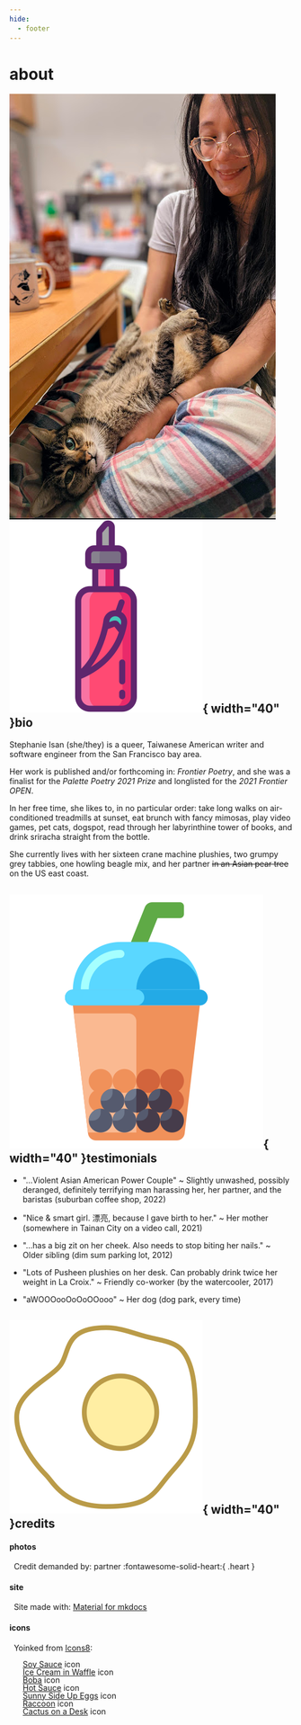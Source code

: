 ```yaml
---
hide:
  - footer
---
```



# about

<img id="about_pic" align=left src = "../assets/propic3.png" alt="me i guess"> 
 
## ![hot-sauce](assets/hot-sauce.png){  width="40" }bio

Stephanie Isan (she/they) is a queer, Taiwanese American writer and software engineer from the San Francisco bay area. 

Her work is published and/or forthcoming in: *Frontier Poetry*, and she was a finalist for the *Palette Poetry 2021 Prize* and longlisted for the *2021 Frontier OPEN*.

In her free time, she likes to, in no particular order: take long walks on air-conditioned treadmills at sunset, eat brunch with fancy mimosas, play video games, pet cats, dogspot, read through her labyrinthine tower of books, and drink sriracha straight from the bottle. 

She currently lives with her sixteen crane machine plushies, two grumpy grey tabbies, one howling beagle mix, and her partner <s>in an Asian pear tree</s> on the US east coast.


## ![boba](assets/boba.png){  width="40" }testimonials 

- "...Violent Asian American Power Couple" ~ Slightly unwashed, possibly deranged, definitely terrifying man harassing her, her partner, and the baristas (suburban coffee shop, 2022)

- "Nice & smart girl. 漂亮, because I gave birth to her." ~ Her mother (somewhere in Tainan City on a video call, 2021)

- "...has a big zit on her cheek. Also needs to stop biting her nails." ~ Older sibling (dim sum parking lot, 2012)

- "Lots of Pusheen plushies on her desk. Can probably drink twice her weight in La Croix." ~ Friendly co-worker (by the watercooler, 2017)

- "aWOOOooOoOoOOooo" ~ Her dog (dog park, every time)


## ![eggs](assets/eggs.png){  width="40" }credits

#### photos
&nbsp; Credit demanded by: partner  :fontawesome-solid-heart:{ .heart }

#### site 
&nbsp; Site made with: [Material for mkdocs](https://squidfunk.github.io/mkdocs-material/)

#### icons 
&nbsp; Yoinked from <a target="_blank" href="https://icons8.com">Icons8</a>:

<ul style="list-style-type: none; line-height: 1em! important;">
  <li><a target="_blank" href="https://icons8.com/icon/COT3n5g0HNI9/soy-sauce">Soy Sauce</a> icon</li>
  <li><a target="_blank" href="https://icons8.com/icon/97288/ice-cream-in-waffle">Ice Cream in Waffle</a> icon </li>
  <li> <a target="_blank" href="https://icons8.com/icon/b3SmnBWFR09w/boba">Boba</a> icon</li>
  <li> <a target="_blank" href="https://icons8.com/icon/At5OBthGDHYJ/hot-sauce">Hot Sauce</a> icon </li>
  <li> <a target="_blank" href="https://icons8.com/icon/37880/sunny-side-up-eggs">Sunny Side Up Eggs</a> icon </li>
  <li> <a target="_blank" href="https://icons8.com/icon/np5aaglr7Ddq/raccoon">Raccoon</a> icon </li>
  <li> <a target="_blank" href="https://icons8.com/icon/SOMUZkJinLzw/desk">Cactus on a Desk</a> icon</a></li>
</ul>